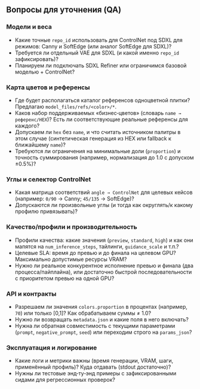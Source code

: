 ## Вопросы для уточнения (QA)

### Модели и веса
- Какие точные `repo_id` использовать для ControlNet под SDXL для режимов: Canny и SoftEdge (или аналог SoftEdge для SDXL)?
- Требуется ли отдельный VAE для SDXL (и какой именно `repo_id` зафиксировать)?
- Планируем ли подключать SDXL Refiner или ограничимся базовой моделью + ControlNet?

### Карта цветов и референсы
- Где будет располагаться каталог референсов одноцветной плитки? Предлагаю `model_files/refs/<color>/*`.
- Каков набор поддерживаемых «бизнес‑цветов» (словарь `name → референс/HEX`)? Есть ли соответствующие реальные референсы для каждого?
- Допускаем ли `hex` без `name`, и что считать источником палитры в этом случае (синтетическая генерация из HEX или fallback к ближайшему `name`)?
- Требуются ли ограничения на минимальные доли (`proportion`) и точность суммирования (например, нормализация до 1.0 с допуском ±0.5%)?

### Углы и селектор ControlNet
- Какая матрица соответствий `angle → ControlNet` для целевых кейсов (например: `0/90` → Canny; `45/135` → SoftEdge)?
- Допускаются ли произвольные углы (и тогда как округлять/к какому профилю привязывать)?

### Качество/профили и производительность
- Профили качества: какие значения (`preview`, `standard`, `high`) и как они мапятся на `num_inference_steps`, тайлинги, `guidance_scale` и т.п.?
- Целевые SLA: время до превью и до финала на целевом GPU? Максимально допустимые ресурсы VRAM?
- Нужно ли реальное конкурентное исполнение превью и финала (два процесса/пайплайна), или достаточно быстрой последовательности с приоритетом превью на одной GPU?

### API и контракты
- Разрешаем ли значения `colors.proportion` в процентах (например, `70`) или только [0,1]? Как обрабатываем суммы ≠ 1.0?
- Нужно ли возвращать `metadata.json` и какие поля в него включать?
- Нужна ли обратная совместимость с текущими параметрами (`prompt`, `negative_prompt`, `seed`) или переходим строго на `params_json`?

### Эксплуатация и логирование
- Какие логи и метрики важны (время генерации, VRAM, шаги, применённый профиль)? Куда отдавать (stdout достаточно)?
- Нужны ли тестовые энд‑ту‑энд примеры с зафиксированными сидами для регрессионных проверок?


